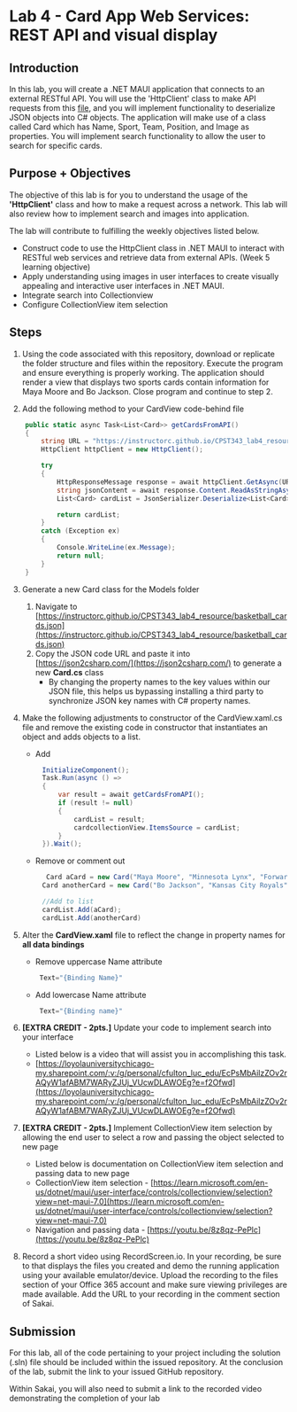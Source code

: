 # Lab 4 -  Card App Web Services: REST API and visual display 

## Introduction
In this lab, you will create a .NET MAUI application that connects to an external RESTful API. You will use the 'HttpClient' class to make API requests from this [file](https://instructorc.github.io/CPST343_lab4_resource/basketball_cards.json), and you will implement functionality to deserialize JSON objects into C# objects. The application will make use of a class called Card which has Name, Sport, Team, Position, and Image as properties. You will implement search functionality to allow the user to search for specific cards.

## Purpose + Objectives
The objective of this lab is for you to understand the usage of the **'HttpClient'** class and how to make a request across a network.  This lab will also review how to implement search and images into application.

The lab will contribute to fulfilling the weekly objectives listed below.
- Construct code to use the HttpClient class in .NET MAUI to interact with RESTful web services and retrieve data from external APIs. (Week 5 learning objective)
- Apply understanding using images in user interfaces to create visually appealing and interactive user interfaces in .NET MAUI.
- Integrate search into Collectionview
- Configure CollectionView item selection


## Steps
1. Using the code associated with this repository, download or replicate the folder structure and files within the repository. Execute the program and ensure everything is properly working.  The application should render a view that displays two sports cards contain information for Maya Moore and Bo Jackson.  Close program and continue to step 2.

2. Add the following method to your CardView code-behind file
```csharp
    public static async Task<List<Card>> getCardsFromAPI()
    {
        string URL = "https://instructorc.github.io/CPST343_lab4_resource/basketball_cards.json";
        HttpClient httpClient = new HttpClient();

        try
        {
            HttpResponseMessage response = await httpClient.GetAsync(URL); //Sends a GET Request 
            string jsonContent = await response.Content.ReadAsStringAsync();
            List<Card> cardList = JsonSerializer.Deserialize<List<Card>>(jsonContent);

            return cardList;
        }
        catch (Exception ex)
        {
            Console.WriteLine(ex.Message);
            return null;
        }
    }
```
3. Generate a new Card class for the Models folder
   1. Navigate to [https://instructorc.github.io/CPST343_lab4_resource/basketball_cards.json](https://instructorc.github.io/CPST343_lab4_resource/basketball_cards.json)
   2. Copy the JSON code URL and paste it into [https://json2csharp.com/](https://json2csharp.com/) to generate a new **Card.cs** class
      - By changing the property names to the key values within our JSON file, this helps us bypassing installing a third party to synchronize JSON key names with C# property names.
4. Make the following adjustments to constructor of the CardView.xaml.cs file  and remove the existing code in constructor that instantiates an object and adds objects to a list.
   - Add
   ```csharp
        InitializeComponent();
        Task.Run(async () =>
        {
            var result = await getCardsFromAPI();
            if (result != null)
            {
                cardList = result;
                cardcollectionView.ItemsSource = cardList;
            }
        }).Wait();
   ```
   - Remove or comment out
   ```csharp
         Card aCard = new Card("Maya Moore", "Minnesota Lynx", "Forward", "https://instructorc.github.io/site/slides/csharp/images/maui/maya_moore.jpg");
        Card anotherCard = new Card("Bo Jackson", "Kansas City Royals", "OutFielder", "https://instructorc.github.io/site/slides/csharp/images/maui/bo_jackson.jpg");

        //Add to list
        cardList.Add(aCard);
        cardList.Add(anotherCard)
   ```

5. Alter the **CardView.xaml** file to reflect the change in property names for **all data bindings** 
   - Remove uppercase Name attribute
     ```csharp
      Text="{Binding Name}"
      ```
   - Add lowercase Name attribute
     ```csharp
      Text="{Binding name}"    
     ```     
6. **[EXTRA CREDIT - 2pts.]** Update your code to implement search into your interface
   - Listed below is a video that will assist you in accomplishing this task.
   - [https://loyolauniversitychicago-my.sharepoint.com/:v:/g/personal/cfulton_luc_edu/EcPsMbAilzZOv2rAQyW1afABM7WARyZJUj_VUcwDLAWOEg?e=f2Ofwd](https://loyolauniversitychicago-my.sharepoint.com/:v:/g/personal/cfulton_luc_edu/EcPsMbAilzZOv2rAQyW1afABM7WARyZJUj_VUcwDLAWOEg?e=f2Ofwd)

7. **[EXTRA CREDIT - 2pts.]** Implement CollectionView item selection by allowing the end user to select a row and passing the object selected to new page
   - Listed below is documentation on CollectionView item selection and passing data to new page
   - CollectionView item selection - [https://learn.microsoft.com/en-us/dotnet/maui/user-interface/controls/collectionview/selection?view=net-maui-7.0](https://learn.microsoft.com/en-us/dotnet/maui/user-interface/controls/collectionview/selection?view=net-maui-7.0)
   - Navigation and passing data - [https://youtu.be/8z8qz-PePlc](https://youtu.be/8z8qz-PePlc)
8.  Record a short video using RecordScreen.io. In your recording, be sure to that displays the files you created and demo the running application using your available emulator/device. Upload the recording to the files section of your Office 365 account and make sure viewing privileges are made available. Add the URL to your recording in the comment section of Sakai.

## Submission

For this lab, all of the code pertaining to your project including the solution (.sln) file should be included within the issued repository. At the conclusion of the lab, submit the link to your issued GitHub repository.

Within Sakai, you will also need to submit a link to the recorded video demonstrating the completion of your lab
